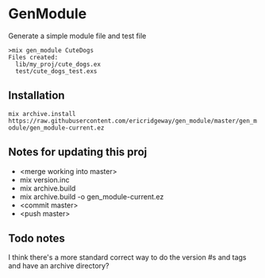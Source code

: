 # GenModule

Generate a simple module file and test file
```
>mix gen_module CuteDogs
Files created:
  lib/my_proj/cute_dogs.ex
  test/cute_dogs_test.exs
```

## Installation
```mix archive.install https://raw.githubusercontent.com/ericridgeway/gen_module/master/gen_module/gen_module-current.ez```

## Notes for updating this proj
- \<merge working into master\>
- mix version.inc
- mix archive.build
- mix archive.build -o gen_module-current.ez
- \<commit master\>
- \<push master\>

## Todo notes
I think there's a more standard correct way to do the version #s and tags and have an archive directory?
